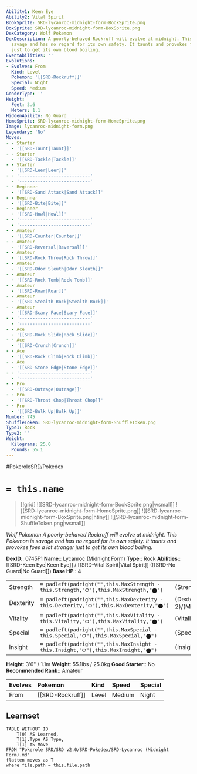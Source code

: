 ```yaml
---
Ability1: Keen Eye
Ability2: Vital Spirit
BookSprite: SRD-lycanroc-midnight-form-BookSprite.png
BoxSprite: SRD-lycanroc-midnight-form-BoxSprite.png
DexCategory: Wolf Pokemon
DexDescription: A poorly-behaved Rockruff will evolve at midnight. This Pokemon is
  savage and has no regard for its own safety. It taunts and provokes foes a lot stronger
  just to get its own blood boiling.
EventAbilities: ''
Evolutions:
- Evolves: From
  Kind: Level
  Pokemon: '[[SRD-Rockruff]]'
  Special: Night
  Speed: Medium
GenderType: ''
Height:
  Feet: 3.6
  Meters: 1.1
HiddenAbility: No Guard
HomeSprite: SRD-lycanroc-midnight-form-HomeSprite.png
Image: lycanroc-midnight-form.png
Legendary: 'No'
Moves:
- - Starter
  - '[[SRD-Taunt|Taunt]]'
- - Starter
  - '[[SRD-Tackle|Tackle]]'
- - Starter
  - '[[SRD-Leer|Leer]]'
- - '---------------------------'
  - '---------------------------'
- - Beginner
  - '[[SRD-Sand Attack|Sand Attack]]'
- - Beginner
  - '[[SRD-Bite|Bite]]'
- - Beginner
  - '[[SRD-Howl|Howl]]'
- - '---------------------------'
  - '---------------------------'
- - Amateur
  - '[[SRD-Counter|Counter]]'
- - Amateur
  - '[[SRD-Reversal|Reversal]]'
- - Amateur
  - '[[SRD-Rock Throw|Rock Throw]]'
- - Amateur
  - '[[SRD-Odor Sleuth|Odor Sleuth]]'
- - Amateur
  - '[[SRD-Rock Tomb|Rock Tomb]]'
- - Amateur
  - '[[SRD-Roar|Roar]]'
- - Amateur
  - '[[SRD-Stealth Rock|Stealth Rock]]'
- - Amateur
  - '[[SRD-Scary Face|Scary Face]]'
- - '---------------------------'
  - '---------------------------'
- - Ace
  - '[[SRD-Rock Slide|Rock Slide]]'
- - Ace
  - '[[SRD-Crunch|Crunch]]'
- - Ace
  - '[[SRD-Rock Climb|Rock Climb]]'
- - Ace
  - '[[SRD-Stone Edge|Stone Edge]]'
- - '---------------------------'
  - '---------------------------'
- - Pro
  - '[[SRD-Outrage|Outrage]]'
- - Pro
  - '[[SRD-Throat Chop|Throat Chop]]'
- - Pro
  - '[[SRD-Bulk Up|Bulk Up]]'
Number: 745
ShuffleToken: SRD-lycanroc-midnight-form-ShuffleToken.png
Type1: Rock
Type2: ''
Weight:
  Kilograms: 25.0
  Pounds: 55.1
---
```


#PokeroleSRD/Pokedex

# `= this.name`

> [!grid]
> ![[SRD-lycanroc-midnight-form-BookSprite.png|wsmall]]
> ![[SRD-lycanroc-midnight-form-HomeSprite.png]]
> ![[SRD-lycanroc-midnight-form-BoxSprite.png|htiny]]
> ![[SRD-lycanroc-midnight-form-ShuffleToken.png|wsmall]]


*Wolf Pokemon*
*A poorly-behaved Rockruff will evolve at midnight. This Pokemon is savage and has no regard for its own safety. It taunts and provokes foes a lot stronger just to get its own blood boiling.*

**DexID**:: 0745F1
**Name**:: Lycanroc (Midnight Form)
**Type**:: Rock
**Abilities**:: [[SRD-Keen Eye|Keen Eye]] / [[SRD-Vital Spirit|Vital Spirit]] ([[SRD-No Guard|No Guard]])
**Base HP**:: 4

|           |                                                                                        |                                          |
| --------- | -------------------------------------------------------------------------------------- | ---------------------------------------- |
| Strength  | `= padleft(padright("",this.MaxStrength - this.Strength,"⭘"),this.MaxStrength,"⬤")`    | (Strength::3)/(MaxStrength::6)   |
| Dexterity | `= padleft(padright("",this.MaxDexterity - this.Dexterity,"⭘"),this.MaxDexterity,"⬤")` | (Dexterity:: 2)/(MaxDexterity::5) |
| Vitality  | `= padleft(padright("",this.MaxVitality - this.Vitality,"⭘"),this.MaxVitality,"⬤")`    | (Vitality::2)/(MaxVitality::5)   |
| Special   | `= padleft(padright("",this.MaxSpecial - this.Special,"⭘"),this.MaxSpecial,"⬤")`       | (Special::2)/(MaxSpecial::4)     |
| Insight   | `= padleft(padright("",this.MaxInsight - this.Insight,"⭘"),this.MaxInsight,"⬤")`       | (Insight::2)/(MaxInsight::5)     |

**Height**: 3'6" / 1.1m
**Weight**: 55.1lbs / 25.0kg
**Good Starter**:: No
**Recommended Rank**:: Amateur

| Evolves   | Pokemon          | Kind   | Speed   | Special   |
|:----------|:-----------------|:-------|:--------|:----------|
| From      | [[SRD-Rockruff]] | Level  | Medium  | Night     |

## Learnset

```dataview
TABLE WITHOUT ID
    T[0] AS Learned,
    T[1].Type AS Type,
    T[1] AS Move
FROM "Pokerole SRD/SRD v2.0/SRD-Pokedex/SRD-Lycanroc (Midnight Form).md"
flatten moves as T
where file.path = this.file.path
```
